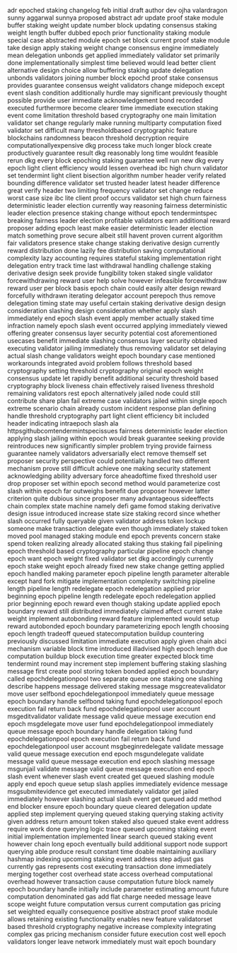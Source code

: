 adr epoched staking changelog feb initial draft author dev ojha valardragon sunny aggarwal sunnya proposed abstract adr update proof stake module buffer staking weight update number block updating consensus staking weight length buffer dubbed epoch prior functionality staking module special case abstracted module epoch set block current proof stake module take design apply staking weight change consensus engine immediately mean delegation unbonds get applied immediately validator set primarily done implementationally simplest time believed would lead better client alternative design choice allow buffering staking update delegation unbonds validators joining number block epochd proof stake consensus provides guarantee consensus weight validators change midepoch except event slash condition additionally hurdle may significant previously thought possible provide user immediate acknowledgement bond recorded executed furthermore become clearer time immediate execution staking event come limitation threshold based cryptography one main limitation validator set change regularly make running multiparty computation fixed validator set difficult many thresholdbased cryptographic feature blockchains randomness beacon threshold decryption require computationallyexpensive dkg process take much longer block create productively guarantee result dkg reasonably long time wouldnt feasible rerun dkg every block epoching staking guarantee well run new dkg every epoch light client efficiency would lessen overhead ibc high churn validator set tendermint light client bisection algorithm number header verify related bounding difference validator set trusted header latest header difference great verify header two limiting frequency validator set change reduce worst case size ibc lite client proof occurs validator set high churn fairness deterministic leader election currently way reasoning fairness deterministic leader election presence staking change without epoch tendermintspec breaking fairness leader election profitable validators earn additional reward proposer adding epoch least make easier deterministic leader election match something prove secure albeit still havent proven current algorithm fair validators presence stake change staking derivative design currently reward distribution done lazily fee distribution saving computational complexity lazy accounting requires stateful staking implementation right delegation entry track time last withdrawal handling challenge staking derivative design seek provide fungibility token staked single validator forcewithdrawing reward user help solve however infeasible forcewithdraw reward user per block basis epoch chain could easily alter design reward forcefully withdrawn iterating delegator account perepoch thus remove delegation timing state may useful certain staking derivative design design consideration slashing design consideration whether apply slash immediately end epoch slash event apply member actually staked time infraction namely epoch slash event occurred applying immediately viewed offering greater consensus layer security potential cost aforementioned usecases benefit immediate slashing consensus layer security obtained executing validator jailing immediately thus removing validator set delaying actual slash change validators weight epoch boundary case mentioned workarounds integrated avoid problem follows threshold based cryptography setting threshold cryptography original epoch weight consensus update let rapidly benefit additional security threshold based cryptography block liveness chain effectively raised liveness threshold remaining validators rest epoch alternatively jailed node could still contribute share plan fail extreme case validators jailed within single epoch extreme scenario chain already custom incident response plan defining handle threshold cryptography part light client efficiency bit included header indicating intraepoch slash ala httpsgithubcomtendermintspecissues fairness deterministic leader election applying slash jailing within epoch would break guarantee seeking provide reintroduces new significantly simpler problem trying provide fairness guarantee namely validators adversarially elect remove themself set proposer security perspective could potentially handled two different mechanism prove still difficult achieve one making security statement acknowledging ability adversary force aheadoftime fixed threshold user drop proposer set within epoch second method would parameterize cost slash within epoch far outweighs benefit due proposer however latter criterion quite dubious since proposer many advantageous sideeffects chain complex state machine namely defi game fomod staking derivative design issue introduced increase state size staking record since whether slash occurred fully queryable given validator address token lockup someone make transaction delegate even though immediately staked token moved pool managed staking module end epoch prevents concern stake spend token realizing already allocated staking thus staking fail pipelining epoch threshold based cryptography particular pipeline epoch change epoch want epoch weight fixed validator set dkg accordingly currently epoch stake weight epoch already fixed new stake change getting applied epoch handled making parameter epoch pipeline length parameter alterable except hard fork mitigate implementation complexity switching pipeline length pipeline length redelegate epoch redelegation applied prior beginning epoch pipeline length redelegate epoch redelegation applied prior beginning epoch reward even though staking update applied epoch boundary reward still distributed immediately claimed affect current stake weight implement autobonding reward feature implemented would setup reward autobonded epoch boundary parameterizing epoch length choosing epoch length tradeoff queued statecomputation buildup countering previously discussed limitation immediate execution apply given chain abci mechanism variable block time introduced illadvised high epoch length due computation buildup block execution time greater expected block time tendermint round may increment step implement buffering staking slashing message first create pool storing token bonded applied epoch boundary called epochdelegationpool two separate queue one staking one slashing describe happens message delivered staking message msgcreatevalidator move user selfbond epochdelegationpool immediately queue message epoch boundary handle selfbond taking fund epochdelegationpool epoch execution fail return back fund epochdelegationpool user account msgeditvalidator validate message valid queue message execution end epoch msgdelegate move user fund epochdelegationpool immediately queue message epoch boundary handle delegation taking fund epochdelegationpool epoch execution fail return back fund epochdelegationpool user account msgbeginredelegate validate message valid queue message execution end epoch msgundelegate validate message valid queue message execution end epoch slashing message msgunjail validate message valid queue message execution end epoch slash event whenever slash event created get queued slashing module apply end epoch queue setup slash applies immediately evidence message msgsubmitevidence get executed immediately validator get jailed immediately however slashing actual slash event get queued add method end blocker ensure epoch boundary queue cleared delegation update applied step implement querying queued staking querying staking activity given address return amount token staked also queued stake event address require work done querying logic trace queued upcoming staking event initial implementation implemented linear search queued staking event however chain long epoch eventually build additional support node support querying able produce result constant time doable maintaining auxiliary hashmap indexing upcoming staking event address step adjust gas currently gas represents cost executing transaction done immediately merging together cost overhead state access overhead computational overhead however transaction cause computation future block namely epoch boundary handle initially include parameter estimating amount future computation denominated gas add flat charge needed message leave scope weight future computation versus current computation gas pricing set weighted equally consequence positive abstract proof stake module allows retaining existing functionality enables new feature validatorset based threshold cryptography negative increase complexity integrating complex gas pricing mechanism consider future execution cost well epoch validators longer leave network immediately must wait epoch boundary